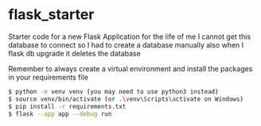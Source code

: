 # flask_starter
Starter code for a new Flask Application
for the life of me I cannot get this database to connect so I had to create a database manually also when I flask db upgrade it deletes the database

Remember to always create a virtual environment and install the packages in your requirements file

```bash
$ python -m venv venv (you may need to use python3 instead)
$ source venv/bin/activate (or .\venv\Scripts\activate on Windows)
$ pip install -r requirements.txt
$ flask --app app --debug run
```
